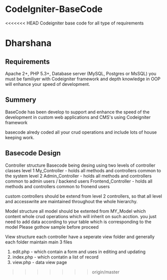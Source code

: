 CodeIgniter-BaseCode
====================

<<<<<<< HEAD
Codeigniter base code for all type of requirements

Dharshana
=======
Requirements
------------
Apache 2+, PHP 5.3+, Database server (MySQL, Postgres or MsSQL)
you must be familiyer with Codeigniter framework and depth knowledge in OOP will enhance your speed of development.

Summery
---------
BaseCode has been develop to support and enhance the speed of the development in custom web applications and CMS's using Codeigniter framework

basecode alredy coded all your crud operations and include lots of house keeping work.


Basecode Design
------------
Controller structure
Basecode being desing using two levels of controller classes
level 1
My_Controller - holds all methods and controllers common to the system
level 2
Admin_Controller - holds all methods and controllers common to admin users / backend users
Frontend_Controller - holds all methods and controllers common to fronend users

custom controllers should be extend from level 2 controllers, so that all level and accesswrite are maintained throughout the whole hierarchy.

Model structure
all model should be extented from MY_Model which content whole crud operations which will inherit on such acction.
you just need to add data according to your table which is corresponding to the model
Please gothow sample before proceed

View structure
each controller have a seperate view folder and generally each folder maintain main 3 files
1. edit.php - which contain a form and uses in editing and updating
2. index.php - which contatin a list of record 
3. view.php - data view page 
>>>>>>> origin/master
